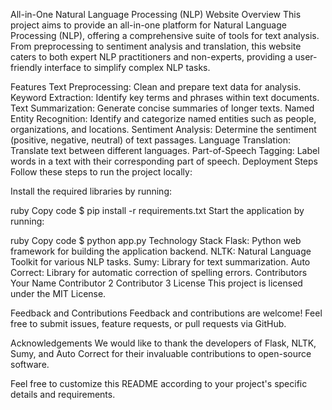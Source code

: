 
All-in-One Natural Language Processing (NLP) Website
Overview
This project aims to provide an all-in-one platform for Natural Language Processing (NLP), offering a comprehensive suite of tools for text analysis. From preprocessing to sentiment analysis and translation, this website caters to both expert NLP practitioners and non-experts, providing a user-friendly interface to simplify complex NLP tasks.

Features
Text Preprocessing: Clean and prepare text data for analysis.
Keyword Extraction: Identify key terms and phrases within text documents.
Text Summarization: Generate concise summaries of longer texts.
Named Entity Recognition: Identify and categorize named entities such as people, organizations, and locations.
Sentiment Analysis: Determine the sentiment (positive, negative, neutral) of text passages.
Language Translation: Translate text between different languages.
Part-of-Speech Tagging: Label words in a text with their corresponding part of speech.
Deployment Steps
Follow these steps to run the project locally:

Install the required libraries by running:

ruby
Copy code
$ pip install -r requirements.txt
Start the application by running:

ruby
Copy code
$ python app.py
Technology Stack
Flask: Python web framework for building the application backend.
NLTK: Natural Language Toolkit for various NLP tasks.
Sumy: Library for text summarization.
Auto Correct: Library for automatic correction of spelling errors.
Contributors
Your Name
Contributor 2
Contributor 3
License
This project is licensed under the MIT License.

Feedback and Contributions
Feedback and contributions are welcome! Feel free to submit issues, feature requests, or pull requests via GitHub.

Acknowledgements
We would like to thank the developers of Flask, NLTK, Sumy, and Auto Correct for their invaluable contributions to open-source software.

Feel free to customize this README according to your project's specific details and requirements.




 
 
